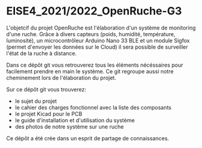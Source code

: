 # EISE4_2021/2022_OpenRuche-G3

L'objetcif du projet OpenRuche est l'élaboration d'un système de monitoring d'une ruche. Grâce à divers capteurs (poids, humidité, température, luminosité), un microcontrôleur Arduino Nano 33 BLE et un module Sigfox (permet d'envoyer les données sur le Cloud) il sera possible de surveiller l'état de la ruche à distance.

Dans ce dépôt git vous retrouverez tous les éléments nécéssaires pour facilement prendre en main le système. Ce git regroupe aussi notre cheminement lors de l'élaboration du projet.

Sur ce dépôt git vous trouverez:
* le sujet du projet
* le cahier des charges fonctionnel avec la liste des composants
* le projet Kicad pour le PCB
* le guide d'installation et d'utilisation du système
* des photos de notre système sur une ruche

Ce dépôt a été crée dans un esprit de partage de connaissances.
